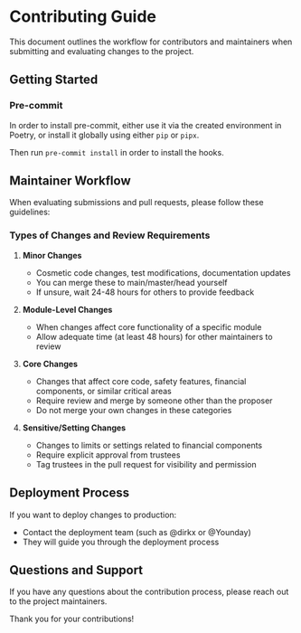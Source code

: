 # Contributing Guide

This document outlines the workflow for contributors and maintainers when submitting and evaluating changes to the project.

## Getting Started

### Pre-commit

In order to install pre-commit, either use it via the created environment in Poetry, or install it globally using either `pip` or `pipx`.

Then run `pre-commit install` in order to install the hooks.

## Maintainer Workflow

When evaluating submissions and pull requests, please follow these guidelines:

### Types of Changes and Review Requirements

1. **Minor Changes**
   - Cosmetic code changes, test modifications, documentation updates
   - You can merge these to main/master/head yourself
   - If unsure, wait 24-48 hours for others to provide feedback

2. **Module-Level Changes**
   - When changes affect core functionality of a specific module
   - Allow adequate time (at least 48 hours) for other maintainers to review

3. **Core Changes**
   - Changes that affect core code, safety features, financial components, or similar critical areas
   - Require review and merge by someone other than the proposer
   - Do not merge your own changes in these categories

4. **Sensitive/Setting Changes**
   - Changes to limits or settings related to financial components
   - Require explicit approval from trustees
   - Tag trustees in the pull request for visibility and permission

## Deployment Process

If you want to deploy changes to production:
- Contact the deployment team (such as @dirkx or @Younday)
- They will guide you through the deployment process

## Questions and Support

If you have any questions about the contribution process, please reach out to the project maintainers.

Thank you for your contributions!
